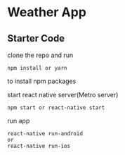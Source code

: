 # Weather App

## Starter Code

clone the repo and run
```
npm install or yarn
```
to install npm packages


start react native server(Metro server)
```
npm start or react-native start
```
run app 
```
react-native run-android 
or
react-native run-ios
```


